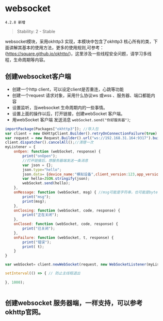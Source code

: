 # websocket
` 4.2.8 新增 `
> Stability: 2 - Stable

websocket模块，采用okhttp3 实现，本模块中包含了okhttp3 核心所有的类，下面讲解其基本的使用方法，更多的使用规则,可参考：(https://square.github.io/okhttp/)，这里涉及一些线程安全问题，请学习多线程，生命周期等内容。

## 创建websocket客户端
+ 创建一个http client，可以设定client是否重连，心跳等功能
+ 创建一个request 请求对象，采用什么协议ws 或wss 、服务器、端口都能内容
+ 设置监听，当websocket 生命周期内的一些事情。 
+ 设置上面的操作以后，打开链接，创建webSocket 客户端。
+ 用webSocket 客户端 发送消息 `webSocket.send("你好服务器")`;

``` js
importPackage(Packages["okhttp3"]); //导入包
var client = new OkHttpClient.Builder().retryOnConnectionFailure(true).build();
var request = new Request.Builder().url("ws://192.168.31.164:9317").build(); //vscode  插件的ip地址，
client.dispatcher().cancelAll();//清理一次
myListener = {
    onOpen: function (webSocket, response) {
        print("onOpen");
		//打开链接后，想服务器端发送一条消息
        var json = {};
        json.type="hello";
        json.data= {device_name:"模拟设备",client_version:123,app_version:123,app_version_code:"233"};
        var hello=JSON.stringify(json);
        webSocket.send(hello);
    },
    onMessage: function (webSocket, msg) { //msg可能是字符串，也可能是byte数组，取决于服务器送的内容
        print("msg");
        print(msg);
    },
    onClosing: function (webSocket, code, response) {
        print("正在关闭");
    },
    onClosed: function (webSocket, code, response) {
        print("已关闭");
    },
    onFailure: function (webSocket, t, response) {
        print("错误");
        print( t);
    }
}

var webSocket= client.newWebSocket(request, new WebSocketListener(myListener)); //创建链接

setInterval(() => { // 防止主线程退出
    
}, 1000);



```

## 创建websocket 服务器端，一样支持，可以参考 okhttp官网。